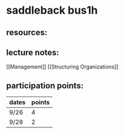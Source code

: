 # saddleback bus1h

## resources:

## lecture notes:
[[Management]]
[[Structuring Organizations]]

## participation points:
| dates | points |
| ----- | ------ |
| 9/26  | 4      |
| 9/28  | 2      |

